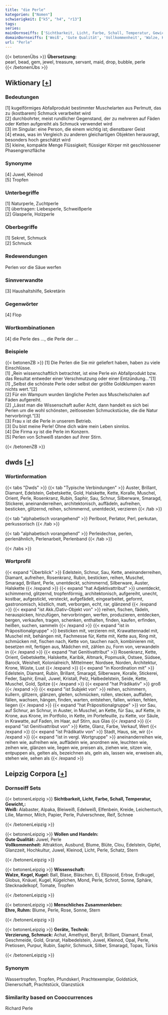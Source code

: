 ```yaml
---
title: "die Perle"
kategorien: ["Nomen"]
schwierigkeit: ["k5", "h4", "r13"]
tags:
series:
mainDornseiffs: ['Sichtbarkeit, Licht, Farbe, Schall, Temperatur, Gewicht,', 'Wollen und Handeln', 'Wissenschaft', 'Menschliches Zusammenleben', 'Geräte, Technik']
domainDornseiffs: ['Weiß', 'Gute Qualität', 'Vollkommenheit', 'Walze, Kegel, Kugel', 'Ehre, Ruhm', 'Verzierung, Schmuck']
url: "Perle"
---
```


{{< betonenÜbs >}}
**Übersetzung:**  
pearl, bead, gem, jewel, treasure, servant, maid, drop, bubble, perle  
{{< /betonenÜbs >}}

## Wiktionary [[+](https://de.wiktionary.org/wiki/Perle)]

### Bedeutungen
[1] kugelförmiges Abfallprodukt bestimmter Muschelarten aus Perlmutt, das zu (kostbarem) Schmuck verarbeitet wird  
[2] durchbohrter, meist rundlicher Gegenstand, der zu mehreren auf Fäden oder Ketten aufgereiht als Schmuck verwendet wird  
[3] im Singular: eine Person, die einem wichtig ist; dienstbarer Geist  
[4] etwas, was im Vergleich zu anderen gleichartigen Objekten herausragt, besonders hoch geschätzt wird  
[5] kleine, kompakte Menge Flüssigkeit; flüssiger Körper mit geschlossener Phasengrenzfläche  

### Synonyme
[4] Juwel, Kleinod  
[5] Tropfen  

### Unterbegriffe
[1] Naturperle, Zuchtperle  
[1] übertragen: Liebesperle, Schweißperle  
[2] Glasperle, Holzperle  

### Oberbegriffe
[1] Sekret, Schmuck  
[2] Schmuck  

### Redewendungen
Perlen vor die Säue werfen  

### Sinnverwandte
[3] Haushaltshilfe, Sekretärin  

### Gegenwörter
[4] Flop  

### Wortkombinationen
[4] die Perle des …, die Perle der …  

### Beispiele
{{< betonenZB >}}
[1] Die Perlen die Sie mir geliefert haben, haben zu viele Einschlüsse.  
[1] „Rein wissenschaftlich betrachtet, ist eine Perle ein Abfallprodukt bzw. das Resultat entweder einer Verschmutzung oder einer Entzündung…“[1]  
[1] „Selbst die schönste Perle oder selbst der größte Goldklumpen waren nichts wert.“[2]  
[2] Für ein Wampum wurden längliche Perlen aus Muschelschalen auf Fäden aufgereiht.  
[2] „Lässt man die Wissenschaft außer Acht, dann handelt es sich bei Perlen um die wohl schönsten, zeitlosesten Schmuckstücke, die die Natur hervorbringt.“[3]  
[3] Frau x ist die Perle in unserem Betrieb.  
[3] Du bist meine Perle! Ohne dich wäre mein Leben sinnlos.  
[4] Die Firma xy ist die Perle im Konzern.  
[5] Perlen von Schweiß standen auf ihrer Stirn.  

{{< /betonenZB >}}


## dwds [[+](https://www.dwds.de/wb/Perle)]

### Wortinformation
{{< tabs "Dwds" >}}
{{< tab "Typische Verbindungen" >}}
Auster, Brillant, Diamant, Edelstein, Gebetskette, Gold, Halskette, Kette, Koralle, Muschel, Orient, Perle, Rosenkranz, Rubin, Saphir, Sau, Schnur, Silberware, Smaragd, Stickerei, aneinanderreihen, architektonisch, auffädeln, aufreihen, besticken, glitzernd, reihen, schimmernd, unentdeckt, verzieren
{{< /tab >}}

{{< tab "alphabetisch vorangehend" >}}
Perlboot, Perlator, Perl, perkutan, perkussorisch
{{< /tab >}}

{{< tab "alphabetisch vorangehend" >}}
Perleidechse, perlen, perlenähnlich, Perlenarbeit, Perlenband
{{< /tab >}}

{{< /tabs >}}

### Wortprofil
{{< expand "Überblick" >}} Edelstein, Schnur, Sau, Kette, aneinanderreihen, Diamant, aufreihen, Rosenkranz, Rubin, besticken, reihen, Muschel, Smaragd, Brillant, Perle, unentdeckt, schimmernd, Silberware, Auster, Halskette {{< /expand >}}
{{< expand "hat Adjektivattribut" >}} unentdeckt, schimmernd, glitzernd, tropfenförmig, architektonisch, aufgereiht, unecht, kostbar, aufgestickt, versteckt, aufgefädelt, eingearbeitet, geformt, gastronomisch, köstlich, matt, verborgen, echt, rar, glänzend {{< /expand >}}
{{< expand "ist Akk./Dativ-Objekt von" >}} reihen, fischen, fädeln, herauspicken, hinzufügen, hervorbringen, werfen, produzieren, entdecken, bergen, verkaufen, tragen, schenken, enthalten, finden, kaufen, erfinden, heißen, suchen, sammeln {{< /expand >}}
{{< expand "ist in Präpositionalgruppe" >}} besticken mit, verzieren mit, Krawattennadel mit, Muschel mit, behängen mit, Fachmesse für, Kette mit, Kette aus, Ring mit, schmücken mit, fischen nach, Kette von, tauchen nach, kombinieren mit, besetzen mit, fertigen aus, Mädchen mit, zählen zu, Form von, verwandeln in {{< /expand >}}
{{< expand "hat Genitivattribut" >}} Rosenkranz, Kette, Orient, Gebetskette, Halskette, Karibik, Altmark, Popmusik, Ostsee, Südsee, Barock, Weisheit, Kolonialreich, Mittelmeer, Nordsee, Norden, Architektur, Krone, Wüste, Lust {{< /expand >}}
{{< expand "in Koordination mit" >}} Edelstein, Diamant, Rubin, Brillant, Smaragd, Silberware, Koralle, Stickerei, Feder, Saphir, Email, Juwel, Kristall, Pelz, Halbedelstein, Seide, Kette, Muschel, Gold, Spitze {{< /expand >}}
{{< expand "hat Prädikativ" >}} groß {{< /expand >}}
{{< expand "ist Subjekt von" >}} reihen, schimmern, kullern, glitzern, glänzen, gleiten, schmücken, rollen, stecken, auffallen, fällen, wachsen, hängen, finden, warten, entstehen, fallen, wirken, fehlen, liegen {{< /expand >}}
{{< expand "hat Präpositionalgruppe" >}} vor Sau, auf Schnur, an Schnur, in Auster, in Muschel, an Kette, für Sau, auf Kette, in Krone, aus Krone, im Portfolio, in Kette, im Portefeuille, zu Kette, vor Säule, in Krawatte, auf Faden, im Haar, auf Stirn, aus Glas {{< /expand >}}
{{< expand "ist Genitivattribut von" >}} Kette, Glanz, Farbe, Verkauf, Wert {{< /expand >}}
{{< expand "ist Prädikativ von" >}} Stadt, Haus, sie, wir {{< /expand >}}
{{< expand "ist in vergl. Wortgruppe" >}} aneinanderreihen wie, reihen wie, aufreihen wie, auffädeln wie, anordnen wie, leuchten wie, zeihen wie, glänzen wie, liegen wie, preisen als, ziehen wie, sitzen wie, entpuppen als, gelten als, bezeichnen als, geln als, lassen wie, erweisen als, stehen wie, sehen als {{< /expand >}}

## Leipzig Corpora [[+](https://corpora.uni-leipzig.de/en/res?word=Perle&corpusId=deu_newscrawl-public_2018)]

### Dornseiff Sets
{{< betonenLeipzig >}}
**Sichtbarkeit, Licht, Farbe, Schall, Temperatur, Gewicht,:**  
**Weiß:** Alabaster, Alpaka, Bleiweiß, Edelweiß, Elfenbein, Kreide, Leichentuch, Lilie, Marmor, Milch, Papier, Perle, Pulverschnee, Reif, Schnee  

{{< /betonenLeipzig >}}


{{< betonenLeipzig >}}
**Wollen und Handeln:**  
**Gute Qualität:** Juwel, Perle  
**Vollkommenheit:** Attraktion, Ausbund, Blume, Blüte, Clou, Edelstein, Gipfel, Glanzzeit, Hochkultur, Juwel, Kleinod, Licht, Perle, Schatz, Stern  

{{< /betonenLeipzig >}}


{{< betonenLeipzig >}}
**Wissenschaft:**  
**Walze, Kegel, Kugel:** Ball, Blase, Bläschen, Ei, Ellipsoid, Erbse, Erdkugel, Globus, Knäuel, Kugel, Kügelchen, Mond, Perle, Schrot, Sonne, Sphäre, Stecknadelkopf, Tomate, Tropfen  

{{< /betonenLeipzig >}}


{{< betonenLeipzig >}}
**Menschliches Zusammenleben:**  
**Ehre, Ruhm:** Blume, Perle, Rose, Sonne, Stern  

{{< /betonenLeipzig >}}


{{< betonenLeipzig >}}
**Geräte, Technik:**  
**Verzierung, Schmuck:** Achat, Amethyst, Beryll, Brillant, Diamant, Email, Geschmeide, Gold, Granat, Halbedelstein, Juwel, Kleinod, Opal, Perle, Pretiosen, Purpur, Rubin, Saphir, Schmuck, Silber, Smaragd, Topas, Türkis  

{{< /betonenLeipzig >}}

### Synonym
Wassertropfen, Tropfen, Pfundskerl, Prachtexemplar, Goldstück, Dienerschaft, Prachtstück, Glanzstück


### Similarity based on Cooccurrences
Richard Perle

